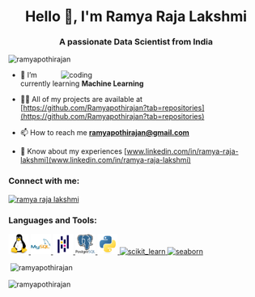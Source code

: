<h1 align="center">Hello 👋, I'm Ramya Raja Lakshmi</h1>
<h3 align="center">A passionate Data Scientist from India</h3>

<p align="left"> <img src="https://komarev.com/ghpvc/?username=ramyapothirajan&label=Profile%20views&color=0e75b6&style=flat" alt="ramyapothirajan" /> </p>
<img align="right" alt="coding" width="400" src="https://www.keepsolid.com/blog/wp-content/uploads/2018/12/giphy-article-top-tools-for-managers.gif">

- 🌱 I’m currently learning **Machine Learning**

- 👨‍💻 All of my projects are available at [https://github.com/Ramyapothirajan?tab=repositories](https://github.com/Ramyapothirajan?tab=repositories)

- 📫 How to reach me **ramyapothirajan@gmail.com**

- 📄 Know about my experiences [www.linkedin.com/in/ramya-raja-lakshmi](www.linkedin.com/in/ramya-raja-lakshmi)

<h3 align="left">Connect with me:</h3>
<p align="left">
<a href="https://linkedin.com/in/ramya raja lakshmi" target="blank"><img align="center" src="https://raw.githubusercontent.com/rahuldkjain/github-profile-readme-generator/master/src/images/icons/Social/linked-in-alt.svg" alt="ramya raja lakshmi" height="30" width="40" /></a>
</p>

<h3 align="left">Languages and Tools:</h3>
<p align="left"> <a href="https://www.linux.org/" target="_blank" rel="noreferrer"> <img src="https://raw.githubusercontent.com/devicons/devicon/master/icons/linux/linux-original.svg" alt="linux" width="40" height="40"/> </a> <a href="https://www.mysql.com/" target="_blank" rel="noreferrer"> <img src="https://raw.githubusercontent.com/devicons/devicon/master/icons/mysql/mysql-original-wordmark.svg" alt="mysql" width="40" height="40"/> </a> <a href="https://pandas.pydata.org/" target="_blank" rel="noreferrer"> <img src="https://raw.githubusercontent.com/devicons/devicon/2ae2a900d2f041da66e950e4d48052658d850630/icons/pandas/pandas-original.svg" alt="pandas" width="40" height="40"/> </a> <a href="https://www.postgresql.org" target="_blank" rel="noreferrer"> <img src="https://raw.githubusercontent.com/devicons/devicon/master/icons/postgresql/postgresql-original-wordmark.svg" alt="postgresql" width="40" height="40"/> </a> <a href="https://www.python.org" target="_blank" rel="noreferrer"> <img src="https://raw.githubusercontent.com/devicons/devicon/master/icons/python/python-original.svg" alt="python" width="40" height="40"/> </a> <a href="https://scikit-learn.org/" target="_blank" rel="noreferrer"> <img src="https://upload.wikimedia.org/wikipedia/commons/0/05/Scikit_learn_logo_small.svg" alt="scikit_learn" width="40" height="40"/> </a> <a href="https://seaborn.pydata.org/" target="_blank" rel="noreferrer"> <img src="https://seaborn.pydata.org/_images/logo-mark-lightbg.svg" alt="seaborn" width="40" height="40"/> </a> </p>

<p>&nbsp;<img align="center" src="https://github-readme-stats.vercel.app/api?username=ramyapothirajan&show_icons=true&locale=en" alt="ramyapothirajan" /></p>

<p><img align="center" src="https://github-readme-streak-stats.herokuapp.com/?user=ramyapothirajan&" alt="ramyapothirajan" /></p>
